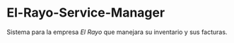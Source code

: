 # El-Rayo-Service-Manager
Sistema para la empresa _El Rayo_ que manejara su inventario y sus facturas.
